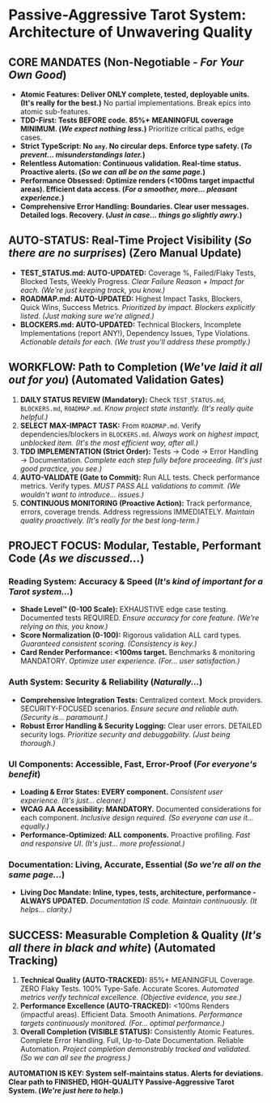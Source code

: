 # Passive-Aggressive Tarot System: Architecture of Unwavering Quality

## CORE MANDATES (Non-Negotiable - *For Your Own Good*)

*   **Atomic Features:  Deliver ONLY complete, tested, deployable units.  (It's really for the best.)** No partial implementations. Break epics into atomic sub-features.
*   **TDD-First: Tests BEFORE code. 85%+ MEANINGFUL coverage MINIMUM. (*We expect nothing less.*)** Prioritize critical paths, edge cases.
*   **Strict TypeScript: No `any`. No circular deps. Enforce type safety. (*To prevent... misunderstandings later.*)**
*   **Relentless Automation: Continuous validation. Real-time status. Proactive alerts. (*So we can all be on the same page.*)**
*   **Performance Obsessed: Optimize renders (<100ms target impactful areas). Efficient data access. (*For a smoother, more... pleasant experience.*)**
*   **Comprehensive Error Handling: Boundaries. Clear user messages. Detailed logs. Recovery. (*Just in case... things go slightly awry.*)**

## AUTO-STATUS: Real-Time Project Visibility (*So there are no surprises*) (Zero Manual Update)

*   **TEST_STATUS.md: AUTO-UPDATED:** Coverage %, Failed/Flaky Tests, Blocked Tests, Weekly Progress.  *Clear Failure Reason + Impact for each. (We're just keeping track, you know.)*
*   **ROADMAP.md: AUTO-UPDATED:** Highest Impact Tasks, Blockers, Quick Wins, Success Metrics. *Prioritized by impact. Blockers explicitly listed. (Just making sure we're aligned.)*
*   **BLOCKERS.md: AUTO-UPDATED:** Technical Blockers, Incomplete Implementations (report ANY!), Dependency Issues, Type Violations. *Actionable details for each. (We trust you'll address these promptly.)*

## WORKFLOW: Path to Completion (*We've laid it all out for you*) (Automated Validation Gates)

1.  **DAILY STATUS REVIEW (Mandatory):** Check `TEST_STATUS.md`, `BLOCKERS.md`, `ROADMAP.md`. *Know project state instantly. (It's really quite helpful.)*
2.  **SELECT MAX-IMPACT TASK:** From `ROADMAP.md`. Verify dependencies/blockers in `BLOCKERS.md`. *Always work on highest impact, unblocked item. (It's the most efficient way, after all.)*
3.  **TDD IMPLEMENTATION (Strict Order):** Tests -> Code -> Error Handling -> Documentation. *Complete each step fully before proceeding. (It's just good practice, you see.)*
4.  **AUTO-VALIDATE (Gate to Commit):** Run ALL tests. Check performance metrics. Verify types. *MUST PASS ALL validations to commit. (We wouldn't want to introduce... issues.)*
5.  **CONTINUOUS MONITORING (Proactive Action):** Track performance, errors, coverage trends. Address regressions IMMEDIATELY. *Maintain quality proactively. (It's really for the best long-term.)*

## PROJECT FOCUS: Modular, Testable, Performant Code (*As we discussed...*)

### Reading System: Accuracy & Speed (*It's kind of important for a Tarot system...*)

*   **Shade Level™ (0-100 Scale):** EXHAUSTIVE edge case testing. Documented tests REQUIRED. *Ensure accuracy for core feature. (We're relying on this, you know.)*
*   **Score Normalization (0-100):** Rigorous validation ALL card types. *Guaranteed consistent scoring. (Consistency is key.)*
*   **Card Render Performance: <100ms target.** Benchmarks & monitoring MANDATORY. *Optimize user experience. (For... user satisfaction.)*

### Auth System: Security & Reliability (*Naturally...*)

*   **Comprehensive Integration Tests:** Centralized context. Mock providers. SECURITY-FOCUSED scenarios. *Ensure secure and reliable auth. (Security is... paramount.)*
*   **Robust Error Handling & Security Logging:** Clear user errors. DETAILED security logs. *Prioritize security and debuggability. (Just being thorough.)*

### UI Components: Accessible, Fast, Error-Proof (*For everyone's benefit*)

*   **Loading & Error States: EVERY component.** *Consistent user experience. (It's just... cleaner.)*
*   **WCAG AA Accessibility: MANDATORY.** Documented considerations for each component. *Inclusive design required. (So everyone can use it... equally.)*
*   **Performance-Optimized: ALL components.** Proactive profiling. *Fast and responsive UI. (It's just... more professional.)*

### Documentation: Living, Accurate, Essential (*So we're all on the same page...*)

*   **Living Doc Mandate: Inline, types, tests, architecture, performance - ALWAYS UPDATED.**  *Documentation IS code. Maintain continuously. (It helps... clarity.)*

## SUCCESS: Measurable Completion & Quality (*It's all there in black and white*) (Automated Tracking)

1.  **Technical Quality (AUTO-TRACKED):** 85%+ MEANINGFUL Coverage. ZERO Flaky Tests. 100% Type-Safe. Accurate Scores. *Automated metrics verify technical excellence. (Objective evidence, you see.)*
2.  **Performance Excellence (AUTO-TRACKED):** <100ms Renders (impactful areas). Efficient Data. Smooth Animations. *Performance targets continuously monitored. (For... optimal performance.)*
3.  **Overall Completion (VISIBLE STATUS):** Consistently Atomic Features. Complete Error Handling. Full, Up-to-Date Documentation. Reliable Automation. *Project completion demonstrably tracked and validated. (So we can all see the progress.)*

**AUTOMATION IS KEY: System self-maintains status. Alerts for deviations. Clear path to FINISHED, HIGH-QUALITY Passive-Aggressive Tarot System. (*We're just here to help.*)**
